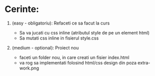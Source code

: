 # Cerinte:

1. (easy - obligatoriu): Refaceti ce sa facut la curs
   - Sa va jucati cu css inline (atributul style de pe un element html)
   - Sa mutati css inline in fisierul style.css



2. (medium - optional): Proiect nou
   - faceti un folder nou, in care creati un fisier index.html
   - va rog sa implementati folosind html/css design din poza extra-work.png
